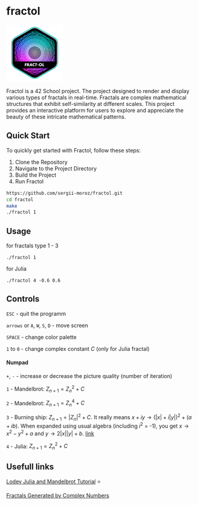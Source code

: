 # fractol

 <img src="https://github.com/mcombeau/mcombeau/blob/main/42_badges/fract-ole.png" alt="Fract'ol fract-ol 42 project badge"/>
<p>Fractol is a 42 School project. The project designed to render and display various types of fractals in real-time. Fractals are complex mathematical structures that exhibit self-similarity at different scales. This project provides an interactive platform for users to explore and appreciate the beauty of these intricate mathematical patterns.
</p>

## Quick Start

To quickly get started with Fractol, follow these steps:
1. Clone the Repository
2. Navigate to the Project Directory
3. Build the Project
4. Run Fractol
```bash
https://github.com/sergii-moroz/fractol.git
cd fractol
make
./fractol 1
```

## Usage

for fractals type 1 - 3
```
./fractol 1
```
for Julia
```
./fractol 4 -0.6 0.6
```

## Controls
`ESC` - quit the programm

`arrows` or `A`, `W`, `S`, `D` - move screen

`SPACE` - change color palette

`1` to `0` - change complex constant $C$ (only for Julia fractal)

#### Numpad
`+`, `-` - increase or decrease the picture quality (number of iteration)

`1` - Mandelbrot: $Z_{n+1} = Z_n^2 + C$

`2` - Mandelbrot: $Z_{n+1} = Z_n^4 + C$ 

`3` - Burning ship: $Z_{n+1} = |Z_n|^2 + C$. It really means $x + i y \to (|x| + i |y|)^2 + (a + i b)$. When expanded using usual algebra (including $i^2$ = -1), you get $x \to x^2 - y^2 + a$ and $y \to 2 |x| |y| + b$. [link](https://math.stackexchange.com/a/4780602)


`4` - Julia: $Z_{n+1} = Z_n^2 + C$

## Usefull links
[Lodev Julia and Mandelbrot Tutorial](http://lodev.org/cgtutor/juliamandelbrot.html) :star:

[Fractals Generated by Complex Numbers](https://courses.lumenlearning.com/wmopen-mathforliberalarts/chapter/introduction-fractals-generated-by-complex-numbers/)
